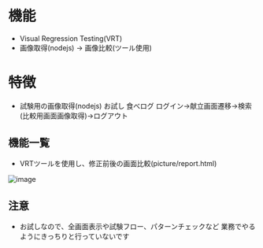 # 機能
  - Visual Regression Testing(VRT)
  - 画像取得(nodejs) -> 画像比較(ツール使用)
　
# 特徴
  - 試験用の画像取得(nodejs)
    お試し 
     食べログ
       ログイン->献立画面遷移->検索(比較用画面画像取得)->ログアウト


## 機能一覧
- VRTツールを使用し、修正前後の画面比較(picture/report.html)

![image](https://user-images.githubusercontent.com/89893576/136135228-022b46f6-a1da-4696-97bb-f3ecbbcd1f08.png)

## 注意
  - お試しなので、全画面表示や試験フロー、パターンチェックなど
     業務でやるようにきっちりと行っていないです
